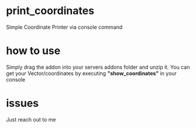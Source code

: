 # print_coordinates
Simple Coordinate Printer via console command

# how to use
Simply drag the addon into your servers addons folder and unzip it.
You can get your Vector/coordinates by executing **"show_coordinates"**  in your console

# issues
Just reach out to me
